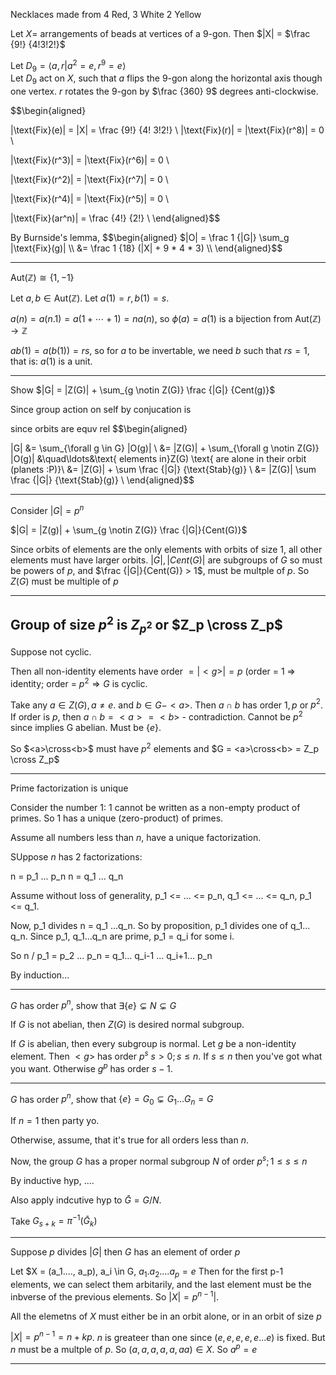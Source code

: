 Necklaces made from 4 Red, 3 White 2 Yellow

Let $X =$ arrangements of beads at vertices of a 9-gon. Then $|X| = $\frac {9!}
{4!3!2!}$

Let $D_9 = \langle a, r | a^2 = e, r^9 = e \rangle$  
Let $D_9$ act on $X$, such that $a$ flips the 9-gon along the horizontal axis
though one vertex. $r$ rotates the 9-gon by $\frac {360} 9$ degrees
anti-clockwise.

$$\begin{aligned}

|\text{Fix}(e)| = |X| = \frac {9!} {4! 3!2!} \\
|\text{Fix}(r)| = |\text{Fix}(r^8)| = 0   \\

|\text{Fix}(r^3)| =
|\text{Fix}(r^6)| =
                 0  \\

|\text{Fix}(r^2)| =
|\text{Fix}(r^7)| =
                 0  \\

|\text{Fix}(r^4)| =
|\text{Fix}(r^5)| =
                 0  \\

|\text{Fix}(ar^n)| = \frac {4!} {2!} \\
\end{aligned}$$

By Burnside's lemma, 
$$\begin{aligned}
$|O| = \frac 1 {|G|} \sum_g |\text{Fix}(g)|  \\
     &= \frac 1 {18} (|X| + 9 * 4 * 3) \\
\end{aligned}$$

---

$\text{Aut}(\mathbb Z) \cong \{1, -1\}$

Let $a, b \in \text{Aut}(\mathbb Z)$. Let $a(1) = r, b(1) = s$.

$a(n) = a(n.1) = a(1+\cdots+1) =  na(n)$, so $\phi(a) = a(1)$ is a bijection from
$\text{Aut}(\mathbb Z) \to \mathbb Z$ 

$ab(1) = a(b(1)) = rs$, so for $a$ to be invertable, we need $b$ such that $rs =
1$, that is: $a(1)$ is a unit.


---

Show  $|G| = |Z(G)| + \sum_{g \notin Z(G)} \frac {|G|} {Cent(g)}$

Since group action on self by conjucation is 

since orbits are equv rel
$$\begin{aligned}

|G|
&= \sum_{\forall g \in G} |O(g)| \\
&= |Z(G)| + \sum_{\forall g \notin Z(G)} |O(g)| &\quad\ldots&\text{ elements
in}Z(G) \text{ are alone in their orbit (planets :P)}\\
&= |Z(G)| +  \sum \frac {|G|} {\text{Stab}(g)} \\
&= |Z(G)| \sum \frac {|G|} {\text{Stab}(g)} \\
\end{aligned}$$

---

Consider $|G| = p^n$

$|G| = |Z(g)| + \sum_{g \notin Z(G)} \frac {|G|}{Cent(G)}$

Since orbits of elements are the only elements with orbits of size 1,
all other elements must have larger orbits. 
$|G|, |Cent(G)|$ are subgroups of $G$ so must be powers of $p$, and $\frac {|G|}{Cent(G)} > 1$, must be multple of $p$. So $Z(G)$ must be multiple of $p$

----

## Group of size $p^2$ is $Z_{p^2}$ or $Z_p \cross Z_p$

Suppose not cyclic.

Then all non-identity elements have order $= |<g>| = p$ (order = 1
$\Longrightarrow$ identity; order = $p^2 \Longrightarrow G$ is cyclic.

Take any $a \in Z(G), a \ne e$. and $b \in G - <a>$. Then $a\cap b$ has order $1,
p$ or $p^2$. If order is $p$, then $a \cap b = <a> = <b>$ -
contradiction. Cannot be $p^2$ since implies G abelian. Must be $\{e\}$.

So $<a>\cross<b>$ must have $p^2$ elements and $G = <a>\cross<b> = Z_p \cross
Z_p$

---

Prime factorization is unique

Consider the number 1: 1 cannot be written as a non-empty product of primes.
So 1 has a unique (zero-product) of primes.

Assume all numbers less than $n$, have a unique factorization.
 
SUppose $n$ has 2 factorizations:

   n = p_1 ... p_n
   n = q_1 ... q_n

Assume without loss of generality, p_1 <= ... <= p_n, q_1 <= ... <= q_n, p_1 <= q_1.

Now, p_1 divides n = q_1 ...q_n. So by proposition, p_1 divides one of q_1...
q_n. Since p_1, q_1...q_n are prime, p_1 = q_i for some i.

So n / p_1 = p_2 ... p_n
           = q_1... q_i-1 ... q_i+1... p_n

By induction...

---

$G$ has order $p^n$, show that $\exists \{e\} \subsetneq N \subsetneq G$

If $G$ is not abelian, then $Z(G)$ is desired normal subgroup. 

If $G$ is abelian, then every subgroup is normal. Let $g$ be a non-identity
element. Then $<g>$ has order $p^s$ $s>0; s \le n$. If $s \le n$ then you've got
what you want. Otherwise $g^p$ has order $s-1$.

---

$G$ has order $p^n$, show that $\{e\} = G_0 \subsetneq G_1 ... G_n = G$

If $n= 1$ then party yo.

Otherwise, assume, that it's true for all orders less than $n$.

Now, the group $G$ has a proper normal subgroup $N$ of order $p^s; 1 \le s \le n$

By inductive hyp, $....$

Also apply indcutive hyp to $\bar G = G/N$.

Take $G_{s+k} = \pi ^{-1}(\bar G_k)$

---

Suppose $p$ divides $|G|$ then $G$ has an element of order $p$

Let $X = (a_1...., a_p), a_i \in G, $a_1.a_2....a_p = e$
Then for the first p-1 elements, we can select them arbitarily, and the last
element must be the inbverse of the previous elements.
So $|X| = p^{n-1}|$.

All the elemetns of $X$ must either be in an orbit alone, or in an orbit of
size $p$

$|X| = p^{n-1} = n + kp$. $n$ is greateer than one since $(e, e, e, e, e...e)$
is fixed. But $n$ must be a multple of $p$. So $(a, a, a,a ,a ,a a) \in X$.
So $a^p = e$

---


